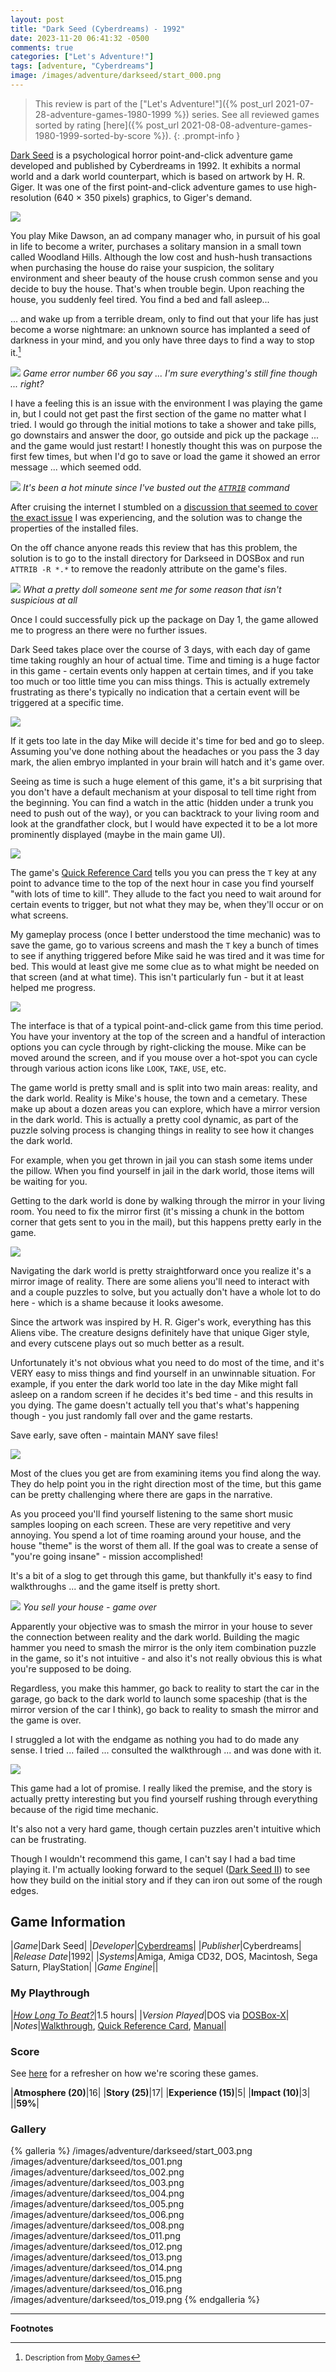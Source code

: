 ```yaml
---
layout: post
title: "Dark Seed (Cyberdreams) - 1992"
date: 2023-11-20 06:41:32 -0500
comments: true
categories: ["Let's Adventure!"]
tags: [adventure, "Cyberdreams"]
image: /images/adventure/darkseed/start_000.png
---
```

> This review is part of the ["Let's Adventure!"]({% post_url 2021-07-28-adventure-games-1980-1999 %}) series. See all reviewed games sorted by rating [here]({% post_url 2021-08-08-adventure-games-1980-1999-sorted-by-score %}).
{: .prompt-info }

[Dark Seed](https://en.wikipedia.org/wiki/Dark_Seed_(video_game)) is a psychological horror point-and-click adventure game developed and published by Cyberdreams in 1992. It exhibits a normal world and a dark world counterpart, which is based on artwork by H. R. Giger. It was one of the first point-and-click adventure games to use high-resolution (640 × 350 pixels) graphics, to Giger's demand.

![](/images/adventure/darkseed/start_001.png)

You play Mike Dawson, an ad company manager who, in pursuit of his goal in life to become a writer, purchases a solitary mansion in a small town called Woodland Hills. Although the low cost and hush-hush transactions when purchasing the house do raise your suspicion, the solitary environment and sheer beauty of the house crush common sense and you decide to buy the house. That's when trouble begin. Upon reaching the house, you suddenly feel tired. You find a bed and fall asleep...

... and wake up from a terrible dream, only to find out that your life has just become a worse nightmare: an unknown source has implanted a seed of darkness in your mind, and you only have three days to find a way to stop it.[^1]

![](/images/adventure/darkseed/tos_00a.png)
_Game error number 66 you say ... I'm sure everything's still fine though ... right?_

I have a feeling this is an issue with the environment I was playing the game in, but I could not get past the first section of the game no matter what I tried. I would go through the initial motions to take a shower and take pills, go downstairs and answer the door, go outside and pick up the package ... and the game would just restart! I honestly thought this was on purpose the first few times, but when I'd go to save or load the game it showed an error message ... which seemed odd.

![](/images/adventure/darkseed/command_000.png)
_It's been a hot minute since I've busted out the [`ATTRIB`](https://learn.microsoft.com/en-us/windows-server/administration/windows-commands/attrib) command_

After cruising the internet I stumbled on a [discussion that seemed to cover the exact issue](https://www.gameboomers.com/forum/ubbthreads.php/topics/136455/dos-game-dark-seed) I was experiencing, and the solution was to change the properties of the installed files.

On the off chance anyone reads this review that has this problem, the solution is to go to the install directory for Darkseed in DOSBox and run `ATTRIB -R *.*` to remove the readonly attribute on the game's files.

![](/images/adventure/darkseed/start_002.png)
_What a pretty doll someone sent me for some reason that isn't suspicious at all_

Once I could successfully pick up the package on Day 1, the game allowed me to progress an there were no further issues.

Dark Seed takes place over the course of 3 days, with each day of game time taking roughly an hour of actual time. Time and timing is a huge factor in this game - certain events only happen at certain times, and if you take too much or too little time you can miss things. This is actually extremely frustrating as there's typically no indication that a certain event will be triggered at a specific time.

![](/images/adventure/darkseed/tos_009.png)

If it gets too late in the day Mike will decide it's time for bed and go to sleep. Assuming you've done nothing about the headaches or you pass the 3 day mark, the alien embryo implanted in your brain will hatch and it's game over.

Seeing as time is such a huge element of this game, it's a bit surprising that you don't have a default mechanism at your disposal to tell time right from the beginning. You can find a watch in the attic (hidden under a trunk you need to push out of the way), or you can backtrack to your living room and look at the grandfather clock, but I would have expected it to be a lot more prominently displayed (maybe in the main game UI).

![](/images/adventure/darkseed/tos_010.png)

The game's [Quick Reference Card](https://archive.org/details/DARK_SEED_QUICK_REFERENCE_CARD) tells you you can press the `T` key at any point to advance time to the top of the next hour in case you find yourself "with lots of time to kill". They allude to the fact you need to wait around for certain events to trigger, but not what they may be, when they'll occur or on what screens.

My gameplay process (once I better understood the time mechanic) was to save the game, go to various screens and mash the `T` key a bunch of times to see if anything triggered before Mike said he was tired and it was time for bed. This would at least give me some clue as to what might be needed on that screen (and at what time). This isn't particularly fun - but it at least helped me progress.

![](/images/adventure/darkseed/tos_000.png)

The interface is that of a typical point-and-click game from this time period. You have your inventory at the top of the screen and a handful of interaction options you can cycle through by right-clicking the mouse. Mike can be moved around the screen, and if you mouse over a hot-spot you can cycle through various action icons like `LOOK`, `TAKE`, `USE`, etc.

The game world is pretty small and is split into two main areas: reality, and the dark world. Reality is Mike's house, the town and a cemetary. These make up about a dozen areas you can explore, which have a mirror version in the dark world. This is actually a pretty cool dynamic, as part of the puzzle solving process is changing things in reality to see how it changes the dark world.

For example, when you get thrown in jail you can stash some items under the pillow. When you find yourself in jail in the dark world, those items will be waiting for you.

Getting to the dark world is done by walking through the mirror in your living room. You need to fix the mirror first (it's missing a chunk in the bottom corner that gets sent to you in the mail), but this happens pretty early in the game.

![](/images/adventure/darkseed/tos_007.png)

Navigating the dark world is pretty straightforward once you realize it's a mirror image of reality. There are some aliens you'll need to interact with and a couple puzzles to solve, but you actually don't have a whole lot to do here - which is a shame because it looks awesome.

Since the artwork was inspired by H. R. Giger's work, everything has this Aliens vibe. The creature designs definitely have that unique Giger style, and every cutscene plays out so much better as a result.

Unfortunately it's not obvious what you need to do most of the time, and it's VERY easy to miss things and find yourself in an unwinnable situation. For example, if you enter the dark world too late in the day Mike might fall asleep on a random screen if he decides it's bed time - and this results in you dying. The game doesn't actually tell you that's what's happening though - you just randomly fall over and the game restarts.

Save early, save often - maintain MANY save files!

![](/images/adventure/darkseed/tos_018.png)

Most of the clues you get are from examining items you find along the way. They do help point you in the right direction most of the time, but this game can be pretty challenging where there are gaps in the narrative.

As you proceed you'll find yourself listening to the same short music samples looping on each screen. These are very repetitive and very annoying. You spend a lot of time roaming around your house, and the house "theme" is the worst of them all. If the goal was to create a sense of "you're going insane" - mission accomplished!

It's a bit of a slog to get through this game, but thankfully it's easy to find walkthroughs ... and the game itself is pretty short.

![](/images/adventure/darkseed/tos_020.png)
_You sell your house - game over_

Apparently your objective was to smash the mirror in your house to sever the connection between reality and the dark world. Building the magic hammer you need to smash the mirror is the only item combination puzzle in the game, so it's not intuitive - and also it's not really obvious this is what you're supposed to be doing.

Regardless, you make this hammer, go back to reality to start the car in the garage, go back to the dark world to launch some spaceship (that is the mirror version of the car I think), go back to reality to smash the mirror and the game is over.

I struggled a lot with the endgame as nothing you had to do made any sense. I tried ... failed ... consulted the walkthrough ... and was done with it.

![](/images/adventure/darkseed/tos_017.png)

This game had a lot of promise. I really liked the premise, and the story is actually pretty interesting but you find yourself rushing through everything because of the rigid time mechanic.

It's also not a very hard game, though certain puzzles aren't intuitive which can be frustrating.

Though I wouldn't recommend this game, I can't say I had a bad time playing it. I'm actually looking forward to the sequel ([Dark Seed II](https://www.mobygames.com/game/4257/dark-seed-ii/)) to see how they build on the initial story and if they can iron out some of the rough edges.


## Game Information

|*Game*|Dark Seed|
|*Developer*|[Cyberdreams](https://en.wikipedia.org/wiki/Cyberdreams)|
|*Publisher*|Cyberdreams|
|*Release Date*|1992|
|*Systems*|Amiga, Amiga CD32, DOS, Macintosh, Sega Saturn, PlayStation|
|*Game Engine*||

### My Playthrough

|[*How Long To Beat?*](https://howlongtobeat.com/game/2221)|1.5 hours|
|*Version Played*|DOS via [DOSBox-X](https://dosbox-x.com/)|
|*Notes*|[Walkthrough](https://www.walkthroughking.com/text/darkseed.aspx), [Quick Reference Card](https://archive.org/details/DARK_SEED_QUICK_REFERENCE_CARD), [Manual](https://archive.org/details/vgmuseum_miscgame_darkseed-manual/mode/2up)|

### Score

See [here](https://www.alexbevi.com/blog/2021/07/28/adventure-games-1980-1999/#scoring) for a refresher on how we're scoring these games.

|**Atmosphere (20)**|16|
|**Story (25)**|17|
|**Experience (15)**|5|
|**Impact (10)**|3|
||**59%**|

### Gallery

{% galleria %}
/images/adventure/darkseed/start_003.png
/images/adventure/darkseed/tos_001.png
/images/adventure/darkseed/tos_002.png
/images/adventure/darkseed/tos_003.png
/images/adventure/darkseed/tos_004.png
/images/adventure/darkseed/tos_005.png
/images/adventure/darkseed/tos_006.png
/images/adventure/darkseed/tos_008.png
/images/adventure/darkseed/tos_011.png
/images/adventure/darkseed/tos_012.png
/images/adventure/darkseed/tos_013.png
/images/adventure/darkseed/tos_014.png
/images/adventure/darkseed/tos_015.png
/images/adventure/darkseed/tos_016.png
/images/adventure/darkseed/tos_019.png
{% endgalleria %}

--------------

**Footnotes**

[^1]: <small>Description from [Moby Games](https://www.mobygames.com/game/302/dark-seed/)</small>